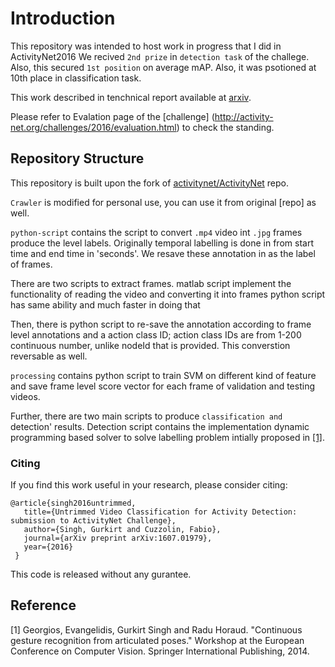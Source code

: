 # Introduction
This repository was intended to host work in progress that I did in ActivityNet2016 
We recived `2nd prize` in `detection task` of the challege. Also, this secured `1st position` on average mAP.
Also, it was psotioned at 10th place in classification task.
 
This work described in tenchnical report available at [arxiv](https://arxiv.org/abs/1607.01979).

Please refer to Evalation page of the [challenge] (http://activity-net.org/challenges/2016/evaluation.html) to check the standing.

## Repository Structure

This repository is built upon the fork of [activitynet/ActivityNet](https://github.com/activitynet/ActivityNet) repo.

`Crawler` is modified for personal use, you can use it from original [repo] as well.

`python-script` contains the script to convert `.mp4` video int `.jpg` frames produce the level labels. 
Originally temporal labelling is done in from start time and end time in 'seconds'. We resave these annotation in as the label of frames.

There are two scripts to extract frames.
matlab script implement the functionality of reading the video and converting it into frames
python script has same ability and much faster in doing that

Then, there is python script to re-save the annotation according to frame level annotations 
and a action class ID; action class IDs are from 1-200 continuous number, unlike nodeId that is provided. This converstion reversable as well.

`processing` contains python script to train SVM on different kind of feature and save frame level score vector for each frame of validation and testing videos.

Further, there are two main scripts to produce `classification and `detection' results. Detection script contains the implementation dynamic programming based solver to solve labelling problem intially proposed in [[1]](https://hal.archives-ouvertes.fr/hal-01082981/document).

### Citing 
If you find this work useful in your research, please consider citing:

	@article{singh2016untrimmed,
	   title={Untrimmed Video Classification for Activity Detection: submission to ActivityNet Challenge},
	   author={Singh, Gurkirt and Cuzzolin, Fabio},
	   journal={arXiv preprint arXiv:1607.01979},
	   year={2016}
	 }

This code is released without any gurantee. 

## Reference
[1] Georgios, Evangelidis, Gurkirt Singh and Radu Horaud. "Continuous gesture recognition from articulated poses." Workshop at the European Conference on Computer Vision. Springer International Publishing, 2014.
